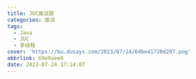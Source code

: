 ```yaml
---
title: JUC面试题
categories: 面试
tags:
  - Java
  - JUC
  - 多线程
cover: 'https://bu.dusays.com/2023/07/24/64be41720d297.png'
abbrlink: 69e9aee0
date: 2023-07-24 17:14:07
---
```

